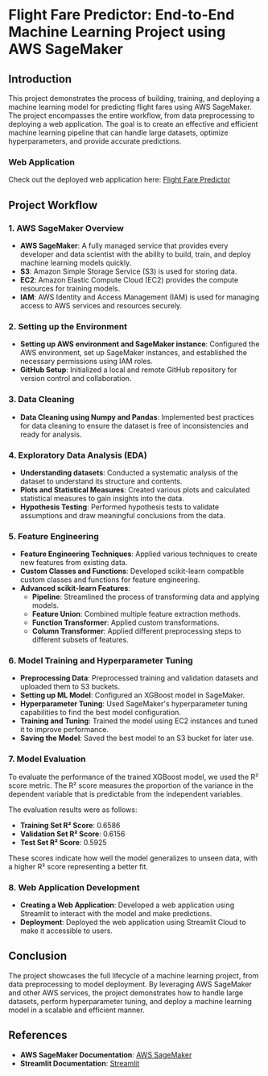 # Flight Fare Predictor: End-to-End Machine Learning Project using AWS SageMaker

## Introduction

This project demonstrates the process of building, training, and deploying a machine learning model for predicting flight fares using AWS SageMaker. The project encompasses the entire workflow, from data preprocessing to deploying a web application. The goal is to create an effective and efficient machine learning pipeline that can handle large datasets, optimize hyperparameters, and provide accurate predictions.

### Web Application

Check out the deployed web application here: [Flight Fare Predictor](https://aws-sagemaker-flightfarepredictor-mridrukbwuejehfenkku72.streamlit.app/)


## Project Workflow

### 1. AWS SageMaker Overview

- **AWS SageMaker**: A fully managed service that provides every developer and data scientist with the ability to build, train, and deploy machine learning models quickly.
- **S3**: Amazon Simple Storage Service (S3) is used for storing data.
- **EC2**: Amazon Elastic Compute Cloud (EC2) provides the compute resources for training models.
- **IAM**: AWS Identity and Access Management (IAM) is used for managing access to AWS services and resources securely.

### 2. Setting up the Environment

- **Setting up AWS environment and SageMaker instance**: Configured the AWS environment, set up SageMaker instances, and established the necessary permissions using IAM roles.
- **GitHub Setup**: Initialized a local and remote GitHub repository for version control and collaboration.

### 3. Data Cleaning

- **Data Cleaning using Numpy and Pandas**: Implemented best practices for data cleaning to ensure the dataset is free of inconsistencies and ready for analysis.

### 4. Exploratory Data Analysis (EDA)

- **Understanding datasets**: Conducted a systematic analysis of the dataset to understand its structure and contents.
- **Plots and Statistical Measures**: Created various plots and calculated statistical measures to gain insights into the data.
- **Hypothesis Testing**: Performed hypothesis tests to validate assumptions and draw meaningful conclusions from the data.

### 5. Feature Engineering

- **Feature Engineering Techniques**: Applied various techniques to create new features from existing data.
- **Custom Classes and Functions**: Developed scikit-learn compatible custom classes and functions for feature engineering.
- **Advanced scikit-learn Features**:
  - **Pipeline**: Streamlined the process of transforming data and applying models.
  - **Feature Union**: Combined multiple feature extraction methods.
  - **Function Transformer**: Applied custom transformations.
  - **Column Transformer**: Applied different preprocessing steps to different subsets of features.

### 6. Model Training and Hyperparameter Tuning

- **Preprocessing Data**: Preprocessed training and validation datasets and uploaded them to S3 buckets.
- **Setting up ML Model**: Configured an XGBoost model in SageMaker.
- **Hyperparameter Tuning**: Used SageMaker's hyperparameter tuning capabilities to find the best model configuration.
- **Training and Tuning**: Trained the model using EC2 instances and tuned it to improve performance.
- **Saving the Model**: Saved the best model to an S3 bucket for later use.

### 7. Model Evaluation

To evaluate the performance of the trained XGBoost model, we used the R² score metric. The R² score measures the proportion of the variance in the dependent variable that is predictable from the independent variables. 

The evaluation results were as follows:
- **Training Set R² Score**: 0.6586
- **Validation Set R² Score**: 0.6156
- **Test Set R² Score**: 0.5925

These scores indicate how well the model generalizes to unseen data, with a higher R² score representing a better fit.

### 8. Web Application Development

- **Creating a Web Application**: Developed a web application using Streamlit to interact with the model and make predictions.
- **Deployment**: Deployed the web application using Streamlit Cloud to make it accessible to users.

## Conclusion

The project showcases the full lifecycle of a machine learning project, from data preprocessing to model deployment. By leveraging AWS SageMaker and other AWS services, the project demonstrates how to handle large datasets, perform hyperparameter tuning, and deploy a machine learning model in a scalable and efficient manner.


## References

- **AWS SageMaker Documentation**: [AWS SageMaker](https://docs.aws.amazon.com/sagemaker/latest/dg/whatis.html)
- **Streamlit Documentation**: [Streamlit](https://docs.streamlit.io/)
